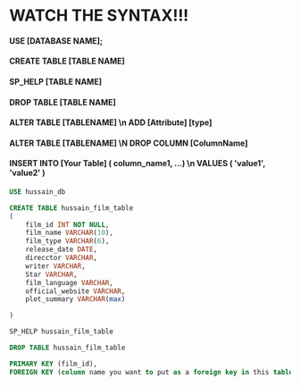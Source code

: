 # WATCH THE SYNTAX!!!

#### USE [DATABASE NAME];
#### CREATE TABLE [TABLE NAME]
#### SP_HELP [TABLE NAME]
#### DROP TABLE [TABLE NAME]
#### ALTER TABLE [TABLENAME] \n ADD [Attribute] [type]

#### ALTER TABLE [TABLENAME] \N DROP COLUMN [ColumnName]

#### INSERT INTO [Your Table] ( column_name1, ...)  \n   VALUES ( 'value1', 'value2' )
```SQL
USE hussain_db

CREATE TABLE hussain_film_table
(
    film_id INT NOT NULL,
    film_name VARCHAR(10),
    film_type VARCHAR(6),
    release_date DATE,
    direcctor VARCHAR,
    writer VARCHAR,
    Star VARCHAR,
    film_language VARCHAR,
    official_website VARCHAR,
    plot_summary VARCHAR(max)

)

SP_HELP hussain_film_table

DROP TABLE hussain_film_table

PRIMARY KEY (film_id),
FOREIGN KEY (column name you want to put as a foreign key in this table) REFERENCES TableName(key)
